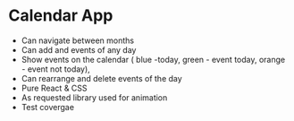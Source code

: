 # Calendar App

- Can navigate between months
- Can add and events of any day
- Show events on the calendar ( blue -today, green - event today, orange - event not today),
- Can rearrange and delete events of the day
- Pure React & CSS
- As requested library used for animation
- Test covergae
